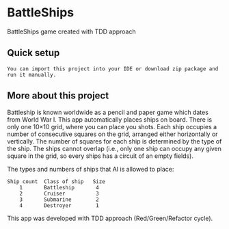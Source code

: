 # BattleShips
BattleShips game created with TDD approach

## Quick setup

```
You can import this project into your IDE or download zip package and run it manually.
```

## More about this project
Battleship is known worldwide as a pencil and paper game which dates from World War I.
This app automatically places ships on board. There is only one 10×10 grid, where you can place you shots.
Each ship occupies a number of consecutive squares on the grid, arranged either horizontally or vertically. 
The number of squares for each ship is determined by the type of the ship. The ships cannot overlap 
(i.e., only one ship can occupy any given square in the grid, so every ships has a circuit of an empty fields). 

The types and numbers of ships that AI is allowed to place:

```
Ship count  Class of ship   Size
    1	    Battleship       4
    2	    Cruiser          3
    3	    Submarine        2
    4	    Destroyer        1
```

This app was developed with TDD approach (Red/Green/Refactor cycle).